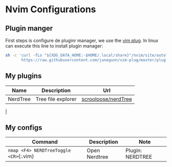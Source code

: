 # Nvim Configurations
## Plugin manger
First steps is configure de pluginr manager, we use the [vim plug](https://github.com/adam-p/markdown-here/wiki/Markdown-Cheatsheet#links).
In linux can execute this line to install plugin manager:
```bash
sh -c 'curl -fLo "${XDG_DATA_HOME:-$HOME/.local/share}"/nvim/site/autoload/plug.vim --create-dirs \
       https://raw.githubusercontent.com/junegunn/vim-plug/master/plug.vim'
```

## My plugins
| Name     | Description        | Url                                                           |
|----------|--------------------|---------------------------------------------------------------|
| NerdTree | Tree file explorer | [scrooloose/nerdTree](https://github.com/preservim/nerdtree) |
|

## My configs
| Command                         | Description   | Note             |
|---------------------------------|---------------|------------------|
| `nmap <F4> NERDTreeToggle <CR>`{:.vim} | Open Nerdtree | Plugin: NERDTREE |
